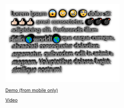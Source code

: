 [![](preview.png)](https://www.youtube.com/watch?v=yiIFYD4TjYw)

[Demo (from mobile only)](https://morglod.github.io/parallax_font/)

[Video](https://www.youtube.com/watch?v=yiIFYD4TjYw)

